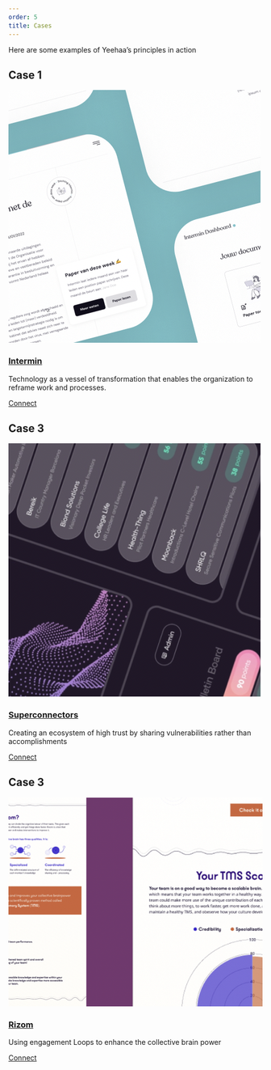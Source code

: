 ```yaml
---
order: 5
title: Cases
---
```


Here are some examples of Yeehaa’s principles in action

## Case 1

![Intermin.png](../images/Intermin.png)

### [Intermin](../Cases/Intermin.md)

Technology as a vessel of transformation that enables the organization to reframe work and processes.

[Connect](../About.md)

## Case 3

![Superconnectors.png](../images/Superconnectors.png)

### [Superconnectors](../Cases/Superconnectors.md)

Creating an ecosystem of high trust by sharing vulnerabilities rather than accomplishments

[Connect](../About.md)

## Case 3

![Rizom.png](../images/Rizom.png)

### [Rizom](../Cases/Rizom.md)

Using engagement Loops to enhance the collective brain power

[Connect](../About.md)
